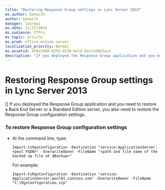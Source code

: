```yaml
---
title: "Restoring Response Group settings in Lync Server 2013"
ms.author: kenwith
author: kenwith
manager: laurawi
ms.date: 11/17/2014
ms.audience: ITPro
ms.topic: article
ms.prod: office-online-server
localization_priority: Normal
ms.assetid: 4f8e1949-925d-4538-be1d-9ac7c06b2aca
description: "If you deployed the Response Group application and you need to restore a Back End Server or a Standard Edition server, you also need to restore the Response Group configuration settings."
---
```


# Restoring Response Group settings in Lync Server 2013
[]
If you deployed the Response Group application and you need to restore a Back End Server or a Standard Edition server, you also need to restore the Response Group configuration settings. 
  
### To restore Response Group configuration settings

- At the command line, type:
    
  ```
  Import-CsRgsConfiguration -Destination "service:ApplicationServer:<pool FQDN>" -OverwriteOwner -FileName "<path and file name of the backed up file at $Backup>"
  ```

    For example:
    
  ```
  Import-CsRgsConfiguration -Destination "service: ApplicationServer:pool01.contoso.com" -OverwriteOwner -FileName "C:\RgsConfiguration.zip"
  
  ```


